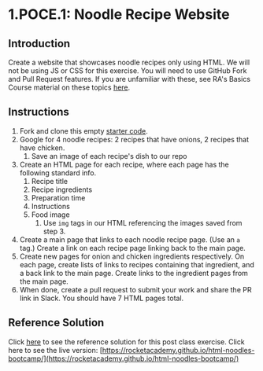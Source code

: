 # 1.POCE.1: Noodle Recipe Website

## Introduction

Create a website that showcases noodle recipes only using HTML. We will not be using JS or CSS for this exercise. You will need to use GitHub Fork and Pull Request features. If you are unfamiliar with these, see RA's Basics Course material on these topics [here](https://basics.rocketacademy.co/7-github/7.1-github-fork-and-pull-request).

## Instructions

1. Fork and clone this empty [starter code](https://github.com/rocketacademy/html-noodles-bootcamp).
2. Google for 4 noodle recipes: 2 recipes that have onions, 2 recipes that have chicken.
   1. Save an image of each recipe's dish to our repo
3. Create an HTML page for each recipe, where each page has the following standard info.
   1. Recipe title
   2. Recipe ingredients
   3. Preparation time
   4. Instructions
   5. Food image
      1. Use `img` tags in our HTML referencing the images saved from step 3.
4. Create a main page that links to each noodle recipe page. \(Use an `a` tag.\) Create a link on each recipe page linking back to the main page.
5. Create new pages for onion and chicken ingredients respectively. On each page, create lists of links to recipes containing that ingredient, and a back link to the main page. Create links to the ingredient pages from the main page.
6. When done, create a pull request to submit your work and share the PR link in Slack. You should have 7 HTML pages total.

## Reference Solution

Click [here](https://github.com/rocketacademy/html-noodles-bootcamp/tree/solution) to see the reference solution for this post class exercise. Click here to see the live version: [https://rocketacademy.github.io/html-noodles-bootcamp/](https://rocketacademy.github.io/html-noodles-bootcamp/)



